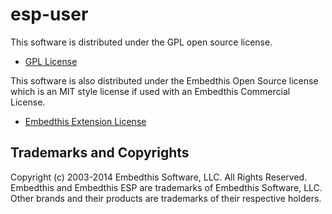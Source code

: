 esp-user
===

This software is distributed under the GPL open source license.

* [GPL License](http://www.gnu.org/licenses/gpl-2.0.html)

This software is also distributed under the Embedthis Open Source
license which is an MIT style license if used with an Embedthis
Commercial License.

* [Embedthis Extension License](http://embedthis.com/licensing/extension.html)

Trademarks and Copyrights
---
Copyright (c) 2003-2014 Embedthis Software, LLC. All Rights Reserved.
Embedthis and Embedthis ESP are trademarks of Embedthis Software, LLC.
Other brands and their products are trademarks of their respective holders.
